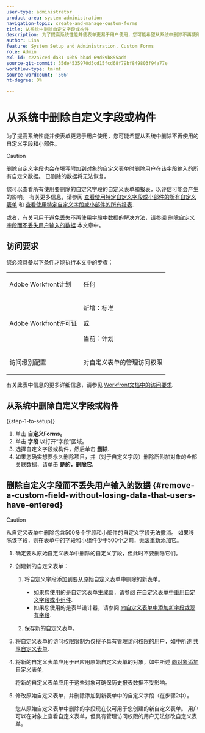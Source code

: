 ```yaml
---
user-type: administrator
product-area: system-administration
navigation-topic: create-and-manage-custom-forms
title: 从系统中删除自定义字段或构件
description: 为了提高系统性能并使表单更易于用户使用，您可能希望从系统中删除不再使用的自定义字段和小部件。
author: Lisa
feature: System Setup and Administration, Custom Forms
role: Admin
exl-id: c22a7ced-da81-40b5-bb4d-69d59b855add
source-git-commit: 35de4535970d5cd15fcd68f79bf849803f94a77e
workflow-type: tm+mt
source-wordcount: '566'
ht-degree: 0%

---
```


# 从系统中删除自定义字段或构件

为了提高系统性能并使表单更易于用户使用，您可能希望从系统中删除不再使用的自定义字段和小部件。

>[!CAUTION]
>
>删除自定义字段也会在填写附加到对象的自定义表单时删除用户在该字段输入的所有自定义数据。 已删除的数据将无法恢复。
>
>您可以查看所有使用要删除的自定义字段的自定义表单和报表，以评估可能会产生的影响。 有关更多信息，请参阅 [查看使用特定自定义字段或小部件的所有自定义表单](../../../administration-and-setup/customize-workfront/create-manage-custom-forms/view-all-custom-forms-that-use-a-particular-custom-field.md) 和 [查看使用特定自定义字段或小部件的所有报表](../../../administration-and-setup/customize-workfront/create-manage-custom-forms/view-all-reports-that-use-a-particular-custom-field.md).
>
>或者，有关可用于避免丢失不再使用字段中数据的解决方法，请参阅 [删除自定义字段而不丢失用户输入的数据](#remove-a-custom-field-without-losing-data-that-users-have-entered) 本文章中。

## 访问要求

您必须具备以下条件才能执行本文中的步骤：

<table style="table-layout:auto"> 
 <col> 
 <col> 
 <tbody> 
  <tr data-mc-conditions=""> 
   <td role="rowheader"> <p>Adobe Workfront计划</p> </td> 
   <td>任何</td> 
  </tr> 
  <tr> 
   <td role="rowheader">Adobe Workfront许可证</td> 
   <td>
   <p>新增：标准</p>
   <p>或</p>
   <p>当前：计划</p></td>
  </tr> 
  <tr data-mc-conditions=""> 
   <td role="rowheader">访问级别配置</td> 
   <td> <p>对自定义表单的管理访问权限</p> </td> 
  </tr> 
 </tbody> 
</table>

有关此表中信息的更多详细信息，请参见 [Workfront文档中的访问要求](/help/quicksilver/administration-and-setup/add-users/access-levels-and-object-permissions/access-level-requirements-in-documentation.md).

## 从系统中删除自定义字段或构件

{{step-1-to-setup}}

1. 单击 **自定义Forms。**
1. 单击 **字段** 以打开“字段”区域。
1. 选择自定义字段或构件，然后单击 **删除**.
1. 如果您确实想要永久删除项目，并（对于自定义字段）删除所附加对象的全部关联数据，请单击 **是的，删除它**.

## 删除自定义字段而不丢失用户输入的数据 {#remove-a-custom-field-without-losing-data-that-users-have-entered}

>[!CAUTION]
>
>从自定义表单中删除包含500多个字段和小部件的自定义字段无法撤消。 如果移除该字段，则在表单中的字段和小组件少于500个之前，无法重新添加它。

1. 确定要从原始自定义表单中删除的自定义字段，但此时不要删除它们。
1. 创建新的自定义表单：

   1. 将自定义字段添加到要从原始自定义表单中删除的新表单。

      * 如果您使用的是自定义表单生成器，请参阅 [在自定义表单中重用自定义字段或小组件](../../../administration-and-setup/customize-workfront/create-manage-custom-forms/reuse-an-existing-field.md).
      * 如果您使用的是表单设计器，请参阅 [向自定义表单中添加新字段或现有字段](/help/quicksilver/administration-and-setup/customize-workfront/create-manage-custom-forms/form-designer/design-a-form/design-a-form.md#add-new-or-existing-fields-to-your-custom-form).

   1. 保存新的自定义表单。

1. 将自定义表单的访问权限限制为仅授予具有管理访问权限的用户，如中所述 [共享自定义表单](../../../administration-and-setup/customize-workfront/create-manage-custom-forms/share-access-to-a-custom-form.md).
1. 将新的自定义表单应用于已应用原始自定义表单的对象，如中所述 [向对象添加自定义表单](../../../workfront-basics/work-with-custom-forms/add-a-custom-form-to-an-object.md).

   将新的自定义表单应用于这些对象可确保历史报表数据不受影响。

1. 修改原始自定义表单，并删除添加到新表单中的自定义字段（在步骤2中）。

   您从原始自定义表单中删除的字段现在仅可用于您创建的新自定义表单。 用户可以在对象上查看自定义表单，但具有管理访问权限的用户无法修改自定义表单。
